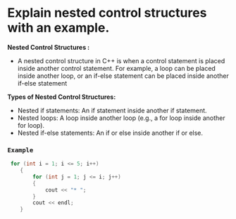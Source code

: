 # Explain nested control structures with an example.
**Nested Control Structures :**

- A nested control structure in C++ is when a control statement is placed inside another control statement. For example, a loop can be placed inside another loop, or an if-else statement can be placed inside another if-else statement

**Types of Nested Control Structures:**

- Nested if statements: An if statement inside another if statement.
- Nested loops: A loop inside another loop (e.g., a for loop inside another for loop).
- Nested if-else statements: An if or else inside another if or else.

### `Example`
```cpp
 for (int i = 1; i <= 5; i++)
    {
        for (int j = 1; j <= i; j++)
        {
            cout << "* ";
        }        
        cout << endl;
    }
```